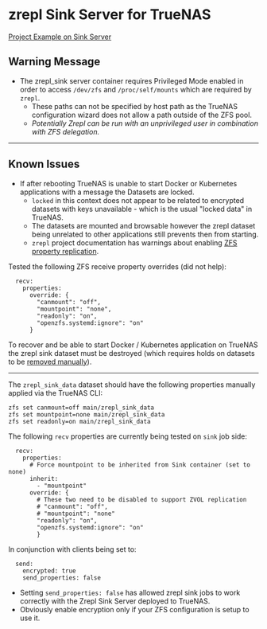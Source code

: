 # zrepl Sink Server for TrueNAS

[Project Example on Sink Server](https://zrepl.github.io/quickstart/continuous_server_backup.html)

## Warning Message

* The zrepl_sink server container requires Privileged Mode enabled in order to access `/dev/zfs` and `/proc/self/mounts` which are required by `zrepl`.
  * These paths can not be specified by host path as the TrueNAS configuration wizard does not allow a path outside of the ZFS pool.
  * _Potentially Zrepl can be run with an unprivileged user in combination with ZFS delegation._

---

## Known Issues

* If after rebooting TrueNAS is unable to start Docker or Kubernetes applications with a message the Datasets are locked.
  * `locked` in this context does not appear to be related to encrypted datasets with keys unavailable - which is the usual "locked data" in TrueNAS.
  * The datasets are mounted and browsable however the zrepl dataset being unrelated to other applications still prevents then from starting.
  * `zrepl` project documentation has warnings about enabling [ZFS property replication](https://zrepl.github.io/configuration/sendrecvoptions.html#a-note-on-property-replication).

Tested the following ZFS receive property overrides (did not help):

```text
  recv:
    properties:
      override: {
        "canmount": "off",
        "mountpoint": "none",
        "readonly": "on",
        "openzfs.systemd:ignore": "on"
      }
```

To recover and be able to start Docker / Kubernetes application on TrueNAS the zrepl sink dataset must be destroyed (which requires holds on datasets to be [removed manually](destroy_zrepl_datasets.md)).

---

The `zrepl_sink_data` dataset should have the following properties manually applied via the TrueNAS CLI:

```shell
zfs set canmount=off main/zrepl_sink_data
zfs set mountpoint=none main/zrepl_sink_data
zfs set readonly=on main/zrepl_sink_data
```

The following `recv` properties are currently being tested on `sink` job side:

```text
  recv:
    properties:
      # Force mountpoint to be inherited from Sink container (set to none)
      inherit:
        - "mountpoint"
      override: {
        # These two need to be disabled to support ZVOL replication
        # "canmount": "off",
        # "mountpoint": "none"
        "readonly": "on",
        "openzfs.systemd:ignore": "on"
        }
```

In conjunction with clients being set to:

```text
  send:
    encrypted: true
    send_properties: false
```

* Setting `send_properties: false` has allowed zrepl sink jobs to work correctly with the Zrepl Sink Server deployed to TrueNAS.
* Obviously enable encryption only if your ZFS configuration is setup to use it.
